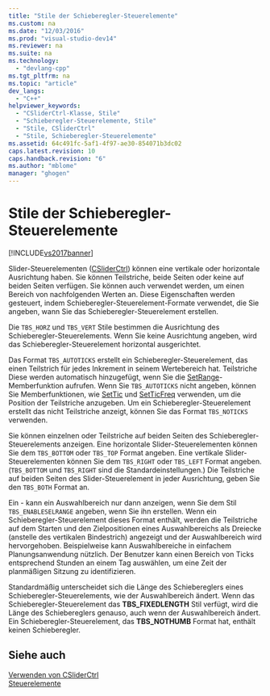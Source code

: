 ```yaml
---
title: "Stile der Schieberegler-Steuerelemente"
ms.custom: na
ms.date: "12/03/2016"
ms.prod: "visual-studio-dev14"
ms.reviewer: na
ms.suite: na
ms.technology: 
  - "devlang-cpp"
ms.tgt_pltfrm: na
ms.topic: "article"
dev_langs: 
  - "C++"
helpviewer_keywords: 
  - "CSliderCtrl-Klasse, Stile"
  - "Schieberegler-Steuerelemente, Stile"
  - "Stile, CSliderCtrl"
  - "Stile, Schieberegler-Steuerelemente"
ms.assetid: 64c491fc-5af1-4f97-ae30-854071b3dc02
caps.latest.revision: 10
caps.handback.revision: "6"
ms.author: "mblome"
manager: "ghogen"
---
```

# Stile der Schieberegler-Steuerelemente
[!INCLUDE[vs2017banner](../assembler/inline/includes/vs2017banner.md)]

Slider\-Steuerelementen \([CSliderCtrl](../mfc/reference/csliderctrl-class.md)\) können eine vertikale oder horizontale Ausrichtung haben.  Sie können Teilstriche, beide Seiten oder keine auf beiden Seiten verfügen.  Sie können auch verwendet werden, um einen Bereich von nachfolgenden Werten an.  Diese Eigenschaften werden gesteuert, indem Schieberegler\-Steuerelement\-Formate verwendet, die Sie angeben, wann Sie das Schieberegler\-Steuerelement erstellen.  
  
 Die `TBS_HORZ` und `TBS_VERT` Stile bestimmen die Ausrichtung des Schieberegler\-Steuerelements.  Wenn Sie keine Ausrichtung angeben, wird das Schieberegler\-Steuerelement horizontal ausgerichtet.  
  
 Das Format `TBS_AUTOTICKS` erstellt ein Schieberegler\-Steuerelement, das einen Teilstrich für jedes Inkrement in seinem Wertebereich hat.  Teilstriche Diese werden automatisch hinzugefügt, wenn Sie die [SetRange](../Topic/CSliderCtrl::SetRange.md)\-Memberfunktion aufrufen.  Wenn Sie `TBS_AUTOTICKS` nicht angeben, können Sie Memberfunktionen, wie [SetTic](../Topic/CSliderCtrl::SetTic.md) und [SetTicFreq](../Topic/CSliderCtrl::SetTicFreq.md) verwenden, um die Position der Teilstriche anzugeben.  Um ein Schieberegler\-Steuerelement erstellt das nicht Teilstriche anzeigt, können Sie das Format `TBS_NOTICKS` verwenden.  
  
 Sie können einzelnen oder Teilstriche auf beiden Seiten des Schieberegler\-Steuerelements anzeigen.  Eine horizontale Slider\-Steuerelementen können Sie dem `TBS_BOTTOM` oder `TBS_TOP` Format angeben.  Eine vertikale Slider\-Steuerelementen können Sie dem `TBS_RIGHT` oder `TBS_LEFT` Format angeben. \(`TBS_BOTTOM` und `TBS_RIGHT` sind die Standardeinstellungen.\) Die Teilstriche auf beiden Seiten des Slider\-Steuerelement in jeder Ausrichtung, geben Sie den `TBS_BOTH` Format an.  
  
 Ein \- kann ein Auswahlbereich nur dann anzeigen, wenn Sie dem Stil `TBS_ENABLESELRANGE` angeben, wenn Sie ihn erstellen.  Wenn ein Schieberegler\-Steuerelement dieses Format enthält, werden die Teilstriche auf dem Starten und den Zielpositionen eines Auswahlbereichs als Dreiecke \(anstelle des vertikalen Bindestrich\) angezeigt und der Auswahlbereich wird hervorgehoben.  Beispielweise kann Auswahlbereiche in einfachem Planungsanwendung nützlich.  Der Benutzer kann einen Bereich von Ticks entsprechend Stunden an einem Tag auswählen, um eine Zeit der planmäßigen Sitzung zu identifizieren.  
  
 Standardmäßig unterscheidet sich die Länge des Schiebereglers eines Schieberegler\-Steuerelements, wie der Auswahlbereich ändert.  Wenn das Schieberegler\-Steuerelement das **TBS\_FIXEDLENGTH** Stil verfügt, wird die Länge des Schiebereglers genauso, auch wenn der Auswahlbereich ändert.  Ein Schieberegler\-Steuerelement, das **TBS\_NOTHUMB** Format hat, enthält keinen Schieberegler.  
  
## Siehe auch  
 [Verwenden von CSliderCtrl](../mfc/using-csliderctrl.md)   
 [Steuerelemente](../mfc/controls-mfc.md)